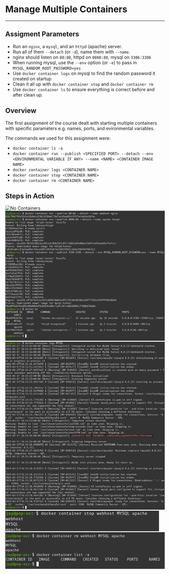 # Manage Multiple Containers
- - -
## Assigment Parameters
* Run an `nginx`, a `mysql`, and an `httpd` (apache) server. 
* Run all of them `--detach` (or `-d`), name them with `--name`. 
* nginx should listen on `80:80`, httpd on `8080:80`, mysql on `3306:3306`
* When running mysql, use the `--env` option (or `-e`) to pass in `MYSQL_RANDOM_ROOT_PASSWORD=yes`
* Use `docker container logs` on mysql to find the random password it created on startup
* Clean it all up with `docker container stop` and `docker container rm`
* Use `docker container ls` to ensure everything is correct before and after clean up. 

## Overview 
The first assignment of the course dealt with starting multiple containers with specific parameters e.g. names, ports, and evironmental variables. 

The commands we used for this assignment were:
* `docker container ls -a`
* `docker container run --publish <SPECIFIED PORT> --detach --env <ENVIRONMENTAL VARIABLE IF ANY> --name <NAME> <CONTAINER IMAGE NAME>`
* `docker container logs <CONTAINER NAME>`
* `docker container stop <CONTAINER NAME>`
* `docker container rm <CONTAINER NAME>`

## Steps in Action
![No Containers](Images/01_No_Container.png)
![Running Containers](Images/02_Running_Containers.png)
![Review MySQL Logs](Images/03_Review_MySQL_Logs.png)
![04_Stop_Containers](Images/04_Stop_Containers.png)
![05_Remove_Containers](Images/05_Remove_Containers.png)